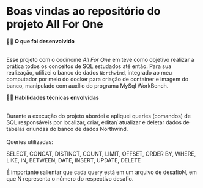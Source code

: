 # Boas vindas ao repositório do projeto All For One

<summary><strong>👨‍💻 O que foi desenvolvido</strong></summary><br />

Esse projeto com o codinome _All For One_ em teve como objetivo realizar a prática todos os conceitos de SQL estudados até então. Para sua  realização, utilizei o banco de dados `Northwind`, integrado ao meu computador por meio do docker para criação de container e imagem do banco, manipulado com auxílio do programa MySql WorkBench. 

<summary><strong>👨‍💻 Habilidades técnicas envolvidas</strong></summary><br />

Durante a execução do projeto abordei e apliquei queries (comandos) de SQL responsáveis por localizar, criar, editar/ atualizar e deletar dados de tabelas oriundas do banco de dados Northwind. <br /><br />
Queries utilizadas:

<summary> SELECT, CONCAT, DISTINCT, COUNT, LIMIT, OFFSET, ORDER BY, WHERE, LIKE, IN, BETWEEN, DATE, INSERT, UPDATE, DELETE

<sumary> É importante salientar que cada query está em um arquivo de desafioN, em que N representa o número do respectivo desafio. 
